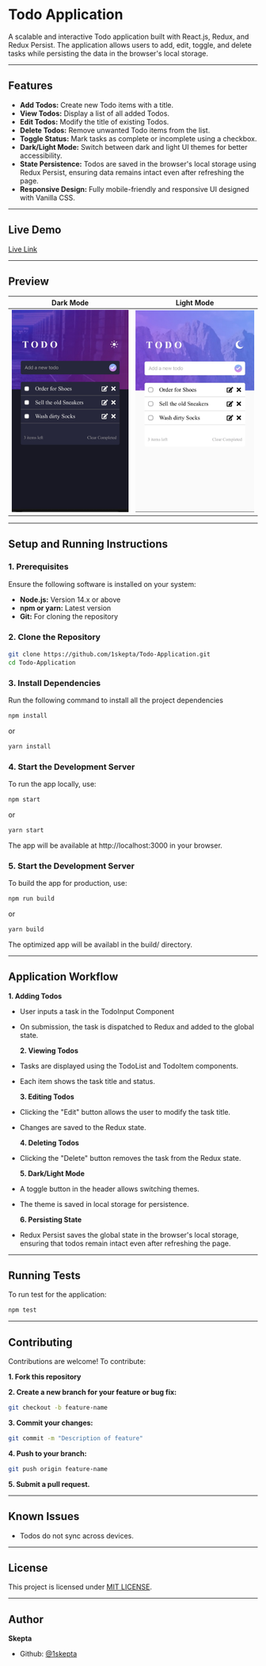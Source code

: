 # Todo Application

A scalable and interactive Todo application built with React.js, Redux, and Redux Persist. The application allows users to add, edit, toggle, and delete tasks while persisting the data in the browser's local storage.

---

## **Features**

- **Add Todos:** Create new Todo items with a title.
- **View Todos:** Display a list of all added Todos.
- **Edit Todos:** Modify the title of existing Todos.
- **Delete Todos:** Remove unwanted Todo items from the list.
- **Toggle Status:** Mark tasks as complete or incomplete using a checkbox.
- **Dark/Light Mode:** Switch between dark and light UI themes for better accessibility.
- **State Persistence:** Todos are saved in the browser's local storage using Redux Persist, ensuring data remains intact even after refreshing the page.
- **Responsive Design:** Fully mobile-friendly and responsive UI designed with Vanilla CSS.

---

## **Live Demo**

[Live Link](https://todo-application-rho-weld.vercel.app/)

---

## **Preview**

| Dark Mode                                | Light Mode                                 |
| ---------------------------------------- | ------------------------------------------ |
| ![image](./src//assets/design/dark.jpeg) | ![image](./src//assets//design/light.jpeg) |

---

## **Setup and Running Instructions**

### **1. Prerequisites**

Ensure the following software is installed on your system:

- **Node.js:** Version 14.x or above
- **npm or yarn:** Latest version
- **Git:** For cloning the repository

### **2. Clone the Repository**

```bash
git clone https://github.com/1skepta/Todo-Application.git
cd Todo-Application
```

### **3. Install Dependencies**

Run the following command to install all the project dependencies

```bash
npm install
```

or

```bash
yarn install
```

### **4. Start the Development Server**

To run the app locally, use:

```bash
npm start
```

or

```bash
yarn start
```

The app will be available at http://localhost:3000 in your browser.

### **5. Start the Development Server**

To build the app for production, use:

```bash
npm run build
```

or

```bash
yarn build
```

The optimized app will be availabl in the build/ directory.

---

## **Application Workflow**

**1. Adding Todos**

- User inputs a task in the TodoInput Component
- On submission, the task is dispatched to Redux and added to the global state.

  **2. Viewing Todos**

- Tasks are displayed using the TodoList and TodoItem components.
- Each item shows the task title and status.

  **3. Editing Todos**

- Clicking the "Edit" button allows the user to modify the task title.
- Changes are saved to the Redux state.

  **4. Deleting Todos**

- Clicking the "Delete" button removes the task from the Redux state.

  **5. Dark/Light Mode**

- A toggle button in the header allows switching themes.
- The theme is saved in local storage for persistence.

  **6. Persisting State**

- Redux Persist saves the global state in the browser's local storage, ensuring that todos remain intact even after refreshing the page.

---

## **Running Tests**

To run test for the application:

```bash
npm test
```

---

## **Contributing**

Contributions are welcome! To contribute:

**1. Fork this repository**

**2. Create a new branch for your feature or bug fix:**

```bash
git checkout -b feature-name
```

**3. Commit your changes:**

```bash
git commit -m "Description of feature"
```

**4. Push to your branch:**

```bash
git push origin feature-name
```

**5. Submit a pull request.**

---

## **Known Issues**

- Todos do not sync across devices.

---

## **License**

This project is licensed under [MIT LICENSE](LICENSE).

---

## **Author**

**Skepta**

- Github: [@1skepta](https://github.com/1skepta)
